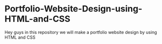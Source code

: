 # Portfolio-Website-Design-using-HTML-and-CSS
Hey guys in this repository we will make a portfolio website design by using HTML and CSS
